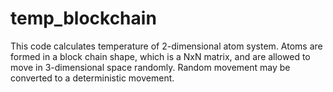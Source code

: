 # temp_blockchain
This code calculates temperature of 2-dimensional atom system. Atoms are formed in a block chain shape, which is a NxN matrix, and are allowed to move in 3-dimensional space randomly. Random movement may be converted to a deterministic movement.
